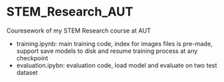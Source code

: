 # STEM_Research_AUT
Couresework of my STEM Research course at AUT

* training.ipynb: main training code, index for images files is pre-made, support save models to disk and resume training process at any checkpoint
* evaluation.ipybn: evaluation code, load model and evaluate on two test dataset

